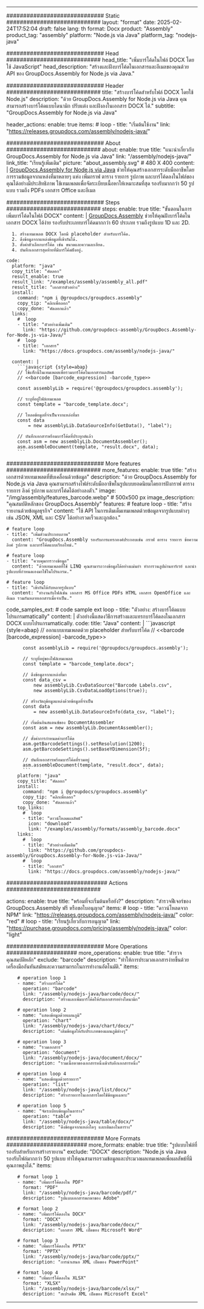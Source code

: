 



---
############################# Static ############################
layout: "format"
date:  2025-02-24T17:52:04
draft: false
lang: th
format: Docx
product: "Assembly"
product_tag: "assembly"
platform: "Node.js via Java"
platform_tag: "nodejs-java"

############################# Head ############################
head_title: "เพิ่มบาร์โค้ดในไฟล์ DOCX โดยใช้ JavaScript"
head_description: "สร้างและฝังบาร์โค้ดในเอกสารและอีเมลของคุณด้วย API ของ GroupDocs.Assembly for Node.js via Java."

############################# Header ############################
title: "สร้างบาร์โค้ดสำหรับไฟล์ DOCX โดยใช้ Node.js" 
description: "ด้วย GroupDocs.Assembly for Node.js via Java คุณสามารถสร้างบาร์โค้ดแบบไดนามิก ปรับแต่ง และฝังลงในเอกสาร DOCX ได้."
subtitle: "GroupDocs.Assembly for Node.js via Java" 

header_actions:
  enable: true
  items:
    #  loop
    - title: "เริ่มต้นใช้งาน"
      link: "https://releases.groupdocs.com/assembly/nodejs-java/"
      
############################# About ############################
about:
    enable: true
    title: "แนะนำเกี่ยวกับ GroupDocs.Assembly for Node.js via Java"
    link: "/assembly/nodejs-java/"
    link_title: "เรียนรู้เพิ่มเติม"
    picture: "about_assembly.svg" # 480 X 400
    content: |
       [GroupDocs.Assembly for Node.js via Java](/assembly/nodejs-java/) ช่วยให้คุณสร้างเอกสารระดับมืออาชีพโดยการรวมข้อมูลจากแหล่งที่มาหลายๆ แห่ง เพิ่มกราฟ ตาราง รายการ รูปภาพ และบาร์โค้ดลงในไฟล์ของคุณได้อย่างมีประสิทธิภาพ ใช้เทมเพลตเพื่อจัดระเบียบเนื้อหาให้เหมาะสมที่สุด รองรับมากกว่า 50 รูปแบบ รวมถึง PDFs เอกสาร Office และอีเมล

############################# Steps ############################
steps:
    enable: true
    title: "ขั้นตอนในการเพิ่มบาร์โค้ดในไฟล์ DOCX"
    content: |
      [GroupDocs.Assembly](/assembly/nodejs-java/) ช่วยให้คุณฝังบาร์โค้ดในเอกสาร DOCX ได้ง่าย รองรับประเภทบาร์โค้ดมากกว่า 60 ประเภท รวมถึงรูปแบบ 1D และ 2D.
      
      1. สร้างเทมเพลต DOCX โดยมี placeholder สำหรับบาร์โค้ด.
      2. ดึงข้อมูลจากแหล่งข้อมูลที่เข้ากันได้.
      3. ตั้งค่าตัวเลือกบาร์โค้ด เช่น ขนาดและความละเอียด.
      4. บันทึกเอกสารสุดท้ายที่มีบาร์โค้ดฝังอยู่.
   
    code:
      platform: "java"
      copy_title: "คัดลอก"
      result_enable: true
      result_link: "/examples/assembly/assembly_all.pdf"
      result_title: "เอกสารตัวอย่าง"
      install:
        command: "npm i @groupdocs/groupdocs.assembly"
        copy_tip: "คลิกเพื่อลอก"
        copy_done: "คัดลอกแล้ว"
      links:
        #  loop
        - title: "ตัวอย่างเพิ่มเติม"
          link: "https://github.com/groupdocs-assembly/GroupDocs.Assembly-for-Node.js-via-Java/"
        #  loop
        - title: "เอกสาร"
          link: "https://docs.groupdocs.com/assembly/nodejs-java/"
          
      content: |
        ```javascript {style=abap}
        // ใช้แท็กนี้ในเทมเพลตเพื่อรวมบาร์โค้ดในเอกสารผลลัพธ์
        // <<barcode [barcode_expression] -barcode_type>>
    
        const assemblyLib = require('@groupdocs/groupdocs.assembly');

        // ระบุที่อยู่ไฟล์เทมเพลต
        const template = "barcode_template.docx";

        // โหลดข้อมูลที่จำเป็นจากแหล่งที่มา
        const data 
            = new assemblyLib.DataSourceInfo(GetData(), "label");

        // บันทึกเอกสารพร้อมบาร์โค้ดที่ประยุกต์แล้ว
        const asm = new assemblyLib.DocumentAssembler();
        asm.assembleDocument(template, "result.docx", data);
        ```           

############################# More features ############################
more_features:
  enable: true
  title: "สร้างเอกสารด้วยเทมเพลตที่ขับเคลื่อนด้วยข้อมูล"
  description: "ด้วย GroupDocs.Assembly for Node.js via Java คุณสามารถสร้างไฟล์ระดับมืออาชีพในรูปแบบยอดนิยมโดยการฝังกราฟ ตาราง รายการ ลิงค์ รูปภาพ และบาร์โค้ดได้อย่างลงตัว."
  image: "/img/assembly/features_barcode.webp" # 500x500 px
  image_description: "คุณสมบัติหลักของ GroupDocs.Assembly"
  features:
    # feature loop
    - title: "สร้างรายงานด้วยข้อมูลธุรกิจ"
      content: "ใช้ API ในการเติมเต็มเทมเพลตด้วยข้อมูลจากรูปแบบต่างๆ เช่น JSON, XML และ CSV ได้อย่างรวดเร็วและถูกต้อง."

    # feature loop
    - title: "เพิ่มส่วนประกอบภาพ"
      content: "GroupDocs.Assembly รองรับการแทรกองค์ประกอบเช่น กราฟ ตาราง รายการ ข้อความ ลิงค์ รูปภาพ และบาร์โค้ดแบบเรียลไทม์."

    # feature loop
    - title: "ควบคุมการวางข้อมูล"
      content: "ด้วยเทมเพลตที่ใช้ LINQ คุณสามารถวางข้อมูลได้อย่างแม่นยำ ทำการวนลูปผ่านอาร์เรย์ และนำรูปแบบที่กำหนดเองมาใช้ในโปรแกรม."

    # feature loop
    - title: "เข้ากันได้กับหลายรูปแบบ"
      content: "ทำงานกับไฟล์เช่น เอกสาร MS Office PDFs HTML เอกสาร OpenOffice และอีเมล รวมกันหลายเอกสารเมื่อจำเป็น."
      
  code_samples_ext:
    # code sample ext loop
    - title: "ตัวอย่าง: สร้างบาร์โค้ดแบบโปรแกรมmatically"
      content: |
        ตัวอย่างนี้แสดงวิธีการสร้างและแทรกบาร์โค้ดลงในเอกสาร DOCX แบบโปรแกรมmatically.
      code:
        title: "Java"
        content: |
          ```javascript {style=abap}
          // ออกแบบเทมเพลตด้วย placeholder สำหรับบาร์โค้ด
          // <<barcode [barcode_expression] -barcode_type>>
          
          const assemblyLib = require('@groupdocs/groupdocs.assembly');

          // ระบุที่อยู่ของไฟล์เทมเพลต
          const template = "barcode_template.docx";

          // ดึงข้อมูลจากแหล่งที่มา
          const data_csv =
              new assemblyLib.CsvDataSource("Barcode Labels.csv", 
              new assemblyLib.CsvDataLoadOptions(true));

          // สร้างวัตถุข้อมูลแหล่งด้วยข้อมูลที่จำเป็น
          const data 
              = new assemblyLib.DataSourceInfo(data_csv, "label");

          // เริ่มต้นอินสแตนซ์ของ DocumentAssembler
          const asm = new assemblyLib.DocumentAssembler();

          // ตั้งค่าการกำหนดค่าบาร์โค้ด
          asm.getBarcodeSettings().setResolution(1200);
          asm.getBarcodeSettings().setBaseYDimension(5f);

          // บันทึกเอกสารพร้อมบาร์โค้ดที่รวมอยู่
          asm.assembleDocument(template, "result.docx", data);
          ```
        platform: "java"
        copy_title: "คัดลอก"
        install:
          command: "npm i @groupdocs/groupdocs.assembly"
          copy_tip: "คลิกเพื่อลอก"
          copy_done: "คัดลอกแล้ว"
        top_links:
          #  loop
          - title: "ดาวน์โหลดผลลัพธ์"
            icon: "download"
            link: "/examples/assembly/formats/assembly_barcode.docx"
        links:
          #  loop
          - title: "ตัวอย่างเพิ่มเติม"
            link: "https://github.com/groupdocs-assembly/GroupDocs.Assembly-for-Node.js-via-Java/"
          #  loop
          - title: "เอกสาร"
            link: "https://docs.groupdocs.com/assembly/nodejs-java/"
            

            


############################## Actions ############################

actions:
  enable: true
  title: "พร้อมที่จะเริ่มต้นหรือยัง?"
  description: "สำรวจฟีเจอร์ของ GroupDocs.Assembly ฟรี หรือขอใบอนุญาต"
  items:
    #  loop
    - title: "ดาวน์โหลดจาก NPM"
      link: "https://releases.groupdocs.com/assembly/nodejs-java/"
      color: "red"
        #  loop
    - title: "เรียนรู้เกี่ยวกับการอนุญาต"
      link: "https://purchase.groupdocs.com/pricing/assembly/nodejs-java/"
      color: "light"


############################# More Operations #####################
more_operations:
    enable: true
    title: "สำรวจคุณสมบัติหลัก"
    exclude: "barcode"
    description: "ทำให้การประมวลเอกสารง่ายขึ้นด้วยเครื่องมืออันทันสมัยและความสามารถในการทำงานอัตโนมัติ."
    items: 
          
        # operation loop 1
        - name: "สร้างบาร์โค้ด"
          operation: "barcode"
          link: "/assembly/nodejs-java/barcode/docx/"
          description: "สร้างและเพิ่มบาร์โค้ดให้กับเอกสารอย่างไดนามิก"

        # operation loop 2
        - name: "แสดงข้อมูลด้วยแผนภูมิ"
          operation: "chart"
          link: "/assembly/nodejs-java/chart/docx/"
          description: "เติมข้อมูลให้กับประเภทของแผนภูมิต่างๆ"

        # operation loop 3
        - name: "รวมเอกสาร"
          operation: "document"
          link: "/assembly/nodejs-java/document/docx/"
          description: "รวมเนื้อหาของเอกสารหนึ่งเข้ากับอีกเอกสารหนึ่ง"

        # operation loop 4
        - name: "แสดงข้อมูลด้วยรายการ"
          operation: "list"
          link: "/assembly/nodejs-java/list/docx/"
          description: "สร้างรายการในเอกสารโดยใช้ข้อมูลเฉพาะ"

        # operation loop 5
        - name: "จัดระเบียบข้อมูลในตาราง"
          operation: "table"
          link: "/assembly/nodejs-java/table/docx/"
          description: "ดึงข้อมูลจากแหล่งใดๆ และเติมลงในตาราง"
         
          
############################# More Formats ########################
more_formats:
    enable: true
    title: "รูปแบบไฟล์ที่รองรับสำหรับการสร้างรายงาน"
    exclude: "DOCX"
    description: "Node.js via Java รองรับไฟล์มากกว่า 50 รูปแบบ ทำให้คุณสามารถรวมข้อมูลและประมวลผลเทมเพลตเพื่อผลลัพธ์ที่มีคุณภาพสูงได้."
    items: 
          
        # format loop 1
        - name: "เพิ่มบาร์โค้ดลงใน PDF"
          format: "PDF"
          link: "/assembly/nodejs-java/barcode/pdf/"
          description: "รูปแบบเอกสารพกพาของ Adobe"
          
        # format loop 2
        - name: "เพิ่มบาร์โค้ดลงใน DOCX"
          format: "DOCX"
          link: "/assembly/nodejs-java/barcode/docx/"
          description: "เอกสาร XML เปิดของ Microsoft Word"
          
        # format loop 3
        - name: "เพิ่มบาร์โค้ดลงใน PPTX"
          format: "PPTX"
          link: "/assembly/nodejs-java/barcode/pptx/"
          description: "การนำเสนอ XML เปิดของ PowerPoint"
          
        # format loop 4
        - name: "เพิ่มบาร์โค้ดลงใน XLSX"
          format: "XLSX"
          link: "/assembly/nodejs-java/barcode/xlsx/"
          description: "สเปรดชีต XML เปิดของ Microsoft Excel"


          

---